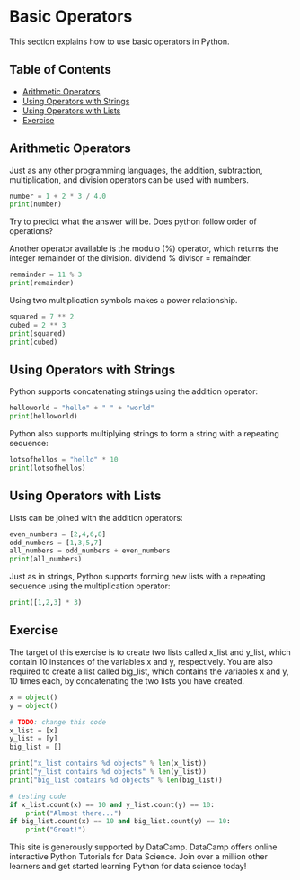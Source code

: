 # Basic Operators

This section explains how to use basic operators in Python.

## Table of Contents

<!-- START doctoc generated TOC please keep comment here to allow auto update -->
<!-- DON'T EDIT THIS SECTION, INSTEAD RE-RUN doctoc TO UPDATE -->

- [Arithmetic Operators](#arithmetic-operators)
- [Using Operators with Strings](#using-operators-with-strings)
- [Using Operators with Lists](#using-operators-with-lists)
- [Exercise](#exercise)

<!-- END doctoc generated TOC please keep comment here to allow auto update -->

## Arithmetic Operators

Just as any other programming languages,
the addition, subtraction, multiplication, and division operators can be used with numbers.

```py
number = 1 + 2 * 3 / 4.0
print(number)
```

Try to predict what the answer will be. Does python follow order of operations?

Another operator available is the modulo (%) operator,
which returns the integer remainder of the division. dividend % divisor = remainder.

```py
remainder = 11 % 3
print(remainder)
```

Using two multiplication symbols makes a power relationship.

```py
squared = 7 ** 2
cubed = 2 ** 3
print(squared)
print(cubed)
```

## Using Operators with Strings

Python supports concatenating strings using the addition operator:

```py
helloworld = "hello" + " " + "world"
print(helloworld)
```

Python also supports multiplying strings to form a string with a repeating sequence:

```py
lotsofhellos = "hello" * 10
print(lotsofhellos)
```

## Using Operators with Lists

Lists can be joined with the addition operators:

```py
even_numbers = [2,4,6,8]
odd_numbers = [1,3,5,7]
all_numbers = odd_numbers + even_numbers
print(all_numbers)
```

Just as in strings,
Python supports forming new lists with a repeating sequence using the multiplication operator:

```py
print([1,2,3] * 3)
```

## Exercise

The target of this exercise is to create two lists called x_list and y_list,
which contain 10 instances of the variables x and y, respectively.
You are also required to create a list called big_list,
which contains the variables x and y, 10 times each,
by concatenating the two lists you have created.

```py
x = object()
y = object()

# TODO: change this code
x_list = [x]
y_list = [y]
big_list = []

print("x_list contains %d objects" % len(x_list))
print("y_list contains %d objects" % len(y_list))
print("big_list contains %d objects" % len(big_list))

# testing code
if x_list.count(x) == 10 and y_list.count(y) == 10:
    print("Almost there...")
if big_list.count(x) == 10 and big_list.count(y) == 10:
    print("Great!")
```

This site is generously supported by DataCamp.
DataCamp offers online interactive Python Tutorials for Data Science.
Join over a million other learners and get started learning Python for data science today!
